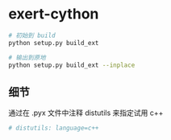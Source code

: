 # exert-cython

```bash
# 初始到 build
python setup.py build_ext

# 输出到原地
python setup.py build_ext --inplace
```

## 细节

通过在 .pyx 文件中注释 distutils 来指定试用 c++

```python
# distutils: language=c++
```
